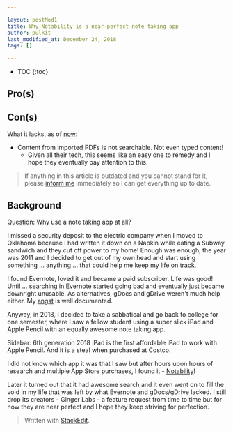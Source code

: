 ```yaml
---

layout: postMod1
title: Why Notability is a near-perfect note taking app
author: pulkit
last_modified_at: December 24, 2018
tags: []

---
```


* TOC
{:toc}

## Pro(s)

## Con(s)

What it lacks, as of <u>now</u>:
* Content from imported PDFs is not searchable. Not even typed content!
	* Given all their tech, this seems like an easy one to remedy and I hope they eventually pay attention to this.

> If anything in this article is outdated and you cannot stand for it, please [inform me](https://twitter.com/intent/tweet?screen_name=learnwell&ref_src=twsrc%5Etfw) immediately so I can get everything up to date.

## Background

<u>Question</u>: Why use a note taking app at all?

I missed a security deposit to the electric company when I moved to Oklahoma because I had written it down on a Napkin while eating a Subway sandwich and they cut off power to my home!  Enough was enough, the year was 2011 and I decided to get out of my own head and start using something ... anything ... that could help me keep my life on track.

I found Evernote, loved it and became a paid subscriber. Life was good! Until ... searching in Evernote started going bad and eventually just became downright unusable. As alternatives, gDocs and gDrive weren't much help either. My [angst](https://medium.com/@learnwell/evernote-vs-google-docs-the-user-loses-49b5eca7c052) is well documented.

Anyway, in 2018, I decided to take a sabbatical and go back to college for one semester, where I saw a fellow student using a super slick iPad and Apple Pencil with an equally awesome note taking app.

Sidebar: 6th generation 2018 iPad is the first affordable iPad to work with Apple Pencil. And it is a steal when purchased at Costco.

I did not know which app it was that I saw but after hours upon hours of research and multiple App Store purchases, I found it - [Notability](https://www.gingerlabs.com/)!

Later it turned out that it had awesome search and it even went on to fill the void in my life that was left by what Evernote and gDocs/gDrive lacked. I still drop its creators - Ginger Labs -  a feature request from time to time but for now they are near perfect and I hope they keep striving for perfection.

> Written with [StackEdit](https://stackedit.io/).
<!--stackedit_data:
eyJoaXN0b3J5IjpbLTc5NDcyNzY0Nl19
-->